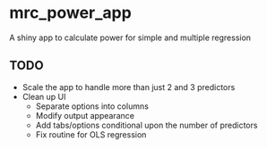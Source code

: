# mrc_power_app
A shiny app to calculate power for simple and multiple regression


## TODO

* Scale the app to handle more than just 2 and 3 predictors
* Clean up UI
  + Separate options into columns
  + Modify output appearance
  + Add tabs/options conditional upon the number of predictors
  + Fix routine for OLS regression
